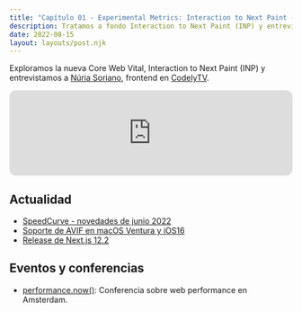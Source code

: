 ```yaml
---
title: "Capítulo 01 - Experimental Metrics: Interaction to Next Paint - Entrevista a Núria Soriano de Codely TV"
description: Tratamos a fondo Interaction to Next Paint (INP) y entrevistamos a Núria Soriano de CodelyTV.
date: 2022-08-15
layout: layouts/post.njk
---
```


Exploramos la nueva Core Web Vital, Interaction to Next Paint (INP) y entrevistamos a [Núria Soriano](https://twitter.com/nuria_codes), frontend en [CodelyTV](https://codely.com/).

<iframe loading="lazy" style="border-radius:12px"
    src="https://open.spotify.com/embed/episode/76a0CN1gijPRwWOGZ9jrI3" width="100%" height="152"
    frameBorder="0" allowfullscreen=""
    allow="autoplay; clipboard-write; encrypted-media; fullscreen; picture-in-picture"></iframe>

## Actualidad

- [SpeedCurve - novedades de junio 2022](https://www.speedcurve.com/blog/product-update-june-2022/)
- [Soporte de AVIF en macOS Ventura y iOS16](https://twitter.com/jensimmons/status/1547693585922789381)
- [Release de Next.js 12.2](https://nextjs.org/blog/next-12-2)

## Eventos y conferencias

- [performance.now()](https://perfnow.nl/): Conferencia sobre web performance en Amsterdam.

